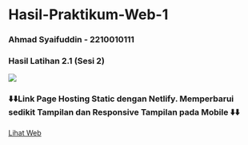 # Hasil-Praktikum-Web-1
### Ahmad Syaifuddin - 2210010111

### Hasil Latihan 2.1 (Sesi 2)
<img src="https://github.com/ahmadsyaifuddin-99/Hasil-Praktikum-Web-1/assets/77381720/9b3ecda6-9a50-4e01-9b43-eb03c7494a03">

### ⬇️⬇️Link Page Hosting Static dengan Netlify. Memperbarui sedikit Tampilan dan Responsive Tampilan pada Mobile ⬇️⬇️
<a href="https://ahmads-profile.netlify.app/">Lihat Web</a>
